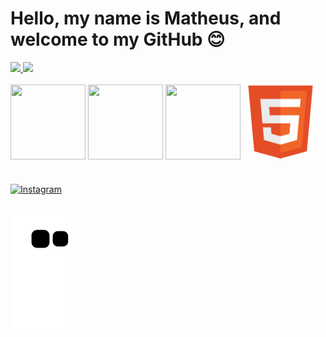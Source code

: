 # Hello, my name is Matheus, and welcome to my GitHub 😊

<div align="">
  <a href="https://github.com/meyerzin">
    <img height="145em" src="https://github-readme-stats.vercel.app/api?username=meyerzin&count_private=true&include_all_commits=true&show_icons=true&theme=dracula&hide_border=false&show_owner=true"/>
    <img height="145em" src="https://github-readme-stats.vercel.app/api/top-langs/?username=meyerzin&theme=dracula&hide_border=false&&layout=compact"/>
  </a>
</div>

<div style="display: inline_block"><br>
  
  
  <img align="center" height="120" width="120" src="https://cdn.jsdelivr.net/gh/devicons/devicon/icons/python/python-original-wordmark.svg" />
          
          
  <img align="center" height="120" width="120" src="https://cdn.jsdelivr.net/gh/devicons/devicon/icons/mysql/mysql-original-wordmark.svg" />
  
  <img align="center" height="120" width="120" src="https://cdn.jsdelivr.net/gh/devicons/devicon/icons/git/git-original.svg" />      
          
  <img align="center" height="120" width="120" src="https://raw.githubusercontent.com/devicons/devicon/master/icons/html5/html5-original.svg">

</div>

#
<!-- olhar nesse site os simbolos: https://devicon.dev/

[![Linkedin](https://img.shields.io/badge/LinkedIn-0077B5?style=for-the-badge&logo=linkedin&logoColor=white)](https://www.linkedin.com/in/brenno-sullivan-662372185/)
-->
[![Instagram](https://img.shields.io/badge/Instagram-E4405F?style=for-the-badge&logo=instagram&logoColor=white)](https://www.instagram.com/mmeyerr_/)


###

 ![Snake animation](https://github.com/brennosullivan/brennosullivan/blob/output/github-contribution-grid-snake.svg)
